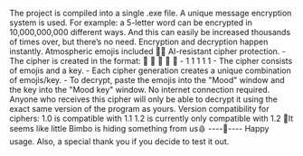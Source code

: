 The project is compiled into a single .exe file.
      A unique message encryption system is used.
          For example: a 5-letter word can be encrypted in 10,000,000,000 different ways. And this can easily be increased thousands of times over, but there’s no need.
            Encryption and decryption happen instantly.
               Atmospheric emojis included 💞👠
AI-resistant cipher protection.
        - The cipher is created in the format: 💋 💋 💋 💋 💋 - 1 1 1 1 1
       - The cipher consists of emojis and a key.
       - Each cipher generation creates a unique combination of emojis/key.
       - To decrypt, paste the emojis into the "Mood" window and the key into the "Mood key" window.
                                No internet connection required.
                                Anyone who receives this cipher will only be able to decrypt it using the exact same version of the program as yours.
        Version compatibility for ciphers: 1.0 is compatible with 1.1
        1.2 is currently only compatible with 1.2
                                                                    💖It seems like little Bimbo is hiding something from us🩸
                                                                                          ----🔴----
Happy usage.
Also, a special thank you if you decide to test it out.
